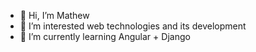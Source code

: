 - 👋 Hi, I’m Mathew
- 👀 I’m interested web technologies and its development
- 🌱 I’m currently learning Angular + Django

<!---
xty889Q/xty889Q is a ✨ special ✨ repository because its `README.md` (this file) appears on your GitHub profile.
You can click the Preview link to take a look at your changes.
--->
